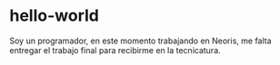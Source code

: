 # hello-world
Soy un programador, en este momento trabajando en Neoris, me falta entregar el trabajo final para recibirme en la tecnicatura.
